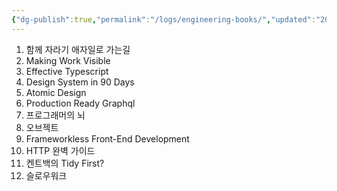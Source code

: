 ```yaml
---
{"dg-publish":true,"permalink":"/logs/engineering-books/","updated":"2024-08-24T20:46:00"}
---
```


1. 함께 자라기 애자일로 가는길
2. Making Work Visible
3. Effective Typescript
4. Design System in 90 Days
5. Atomic Design
6. Production Ready Graphql
7. 프로그래머의 뇌
8. 오브젝트
9. Frameworkless Front-End Development
10. HTTP 완벽 가이드
11. 켄트백의 Tidy First?
12. 슬로우워크
